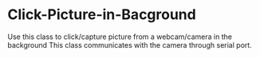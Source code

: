 # Click-Picture-in-Bacground
Use this class to click/capture picture from a webcam/camera in the background
This class communicates with the camera through serial port. 

